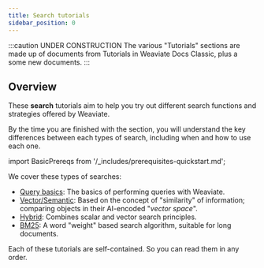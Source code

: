 ```yaml
---
title: Search tutorials
sidebar_position: 0
---
```


<!-- TODO: Remove explanatory header once layout review complete -->
:::caution UNDER CONSTRUCTION
The various "Tutorials" sections are made up of documents from Tutorials in Weaviate Docs Classic, plus a some new documents.
:::

## Overview

These **search** tutorials aim to help you try out different search functions and strategies offered by Weaviate.

By the time you are finished with the section, you will understand the key differences between each types of search, including when and how to use each one.

import BasicPrereqs from '/_includes/prerequisites-quickstart.md';

<BasicPrereqs />

We cover these types of searches:

- [Query basics](./how-to-query-data.md): The basics of performing queries with Weaviate. 
- [Vector/Semantic](./how-to-perform-a-semantic-search.md): Based on the concept of "similarity" of information; comparing objects in their AI-encoded "*vector space*".  
- [Hybrid](./hybrid-search.md): Combines scalar and vector search principles.
- [BM25](./bm25.md): A word "weight" based search algorithm, suitable for long documents.

Each of these tutorials are self-contained. So you can read them in any order.
